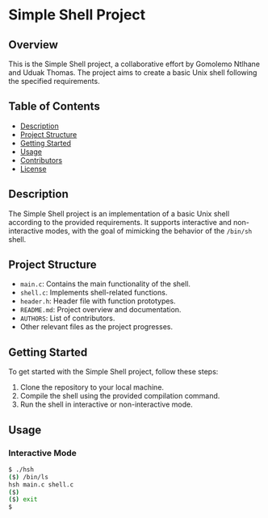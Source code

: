 # Simple Shell Project

## Overview
This is the Simple Shell project, a collaborative effort by Gomolemo Ntlhane and Uduak Thomas. The project aims to create a basic Unix shell following the specified requirements.

## Table of Contents
- [Description](#description)
- [Project Structure](#project-structure)
- [Getting Started](#getting-started)
- [Usage](#usage)
- [Contributors](#contributors)
- [License](#license)

## Description
The Simple Shell project is an implementation of a basic Unix shell according to the provided requirements. It supports interactive and non-interactive modes, with the goal of mimicking the behavior of the `/bin/sh` shell.

## Project Structure
- `main.c`: Contains the main functionality of the shell.
- `shell.c`: Implements shell-related functions.
- `header.h`: Header file with function prototypes.
- `README.md`: Project overview and documentation.
- `AUTHORS`: List of contributors.
- Other relevant files as the project progresses.

## Getting Started
To get started with the Simple Shell project, follow these steps:
1. Clone the repository to your local machine.
2. Compile the shell using the provided compilation command.
3. Run the shell in interactive or non-interactive mode.

## Usage
### Interactive Mode
```bash
$ ./hsh
($) /bin/ls
hsh main.c shell.c
($)
($) exit
$

